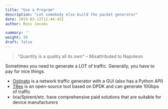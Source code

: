 ```yaml
---
title: "Use a Program"
description: "Let somebody else build the packet generator"
date: 2019-03-12T12:44:45Z
author: Ross Jacobs

summary: ''
weight: 30
draft: false
---
```


> "Quantity is a quality all its own" – Misattributed to Napoleon

Sometimes you need to generate a LOT of traffic. Generally, you have to pay for nice things.

* [Ostinato](https://github.com/pstavirs/ostinato) is a
network traffic generator with a GUI (also has a Python API)
* [TRex](https://trex-tgn.cisco.com/) is an open-source tool based on DPDK and can generate 10Gbps
  of traffic
* Ixia/Spirent/etc. have comprehensive paid solutions that are suitable for device
  manufacturers
